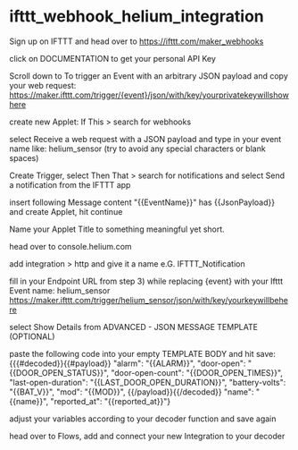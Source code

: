 # ifttt_webhook_helium_integration

Sign up on IFTTT and head over to https://ifttt.com/maker_webhooks

click on DOCUMENTATION to get your personal API Key

Scroll down to To trigger an Event with an arbitrary JSON payload and copy your web request:
https://maker.ifttt.com/trigger/{event}/json/with/key/yourprivatekeywillshowhere

create new Applet: If This > search for webhooks

select Receive a web request with a JSON payload
and type in your event name like: helium_sensor (try to avoid any special characters or blank spaces)

Create Trigger, select Then That > search for notifications and select Send a notification from the IFTTT app

insert following Message content "{{EventName}}" has {{JsonPayload}} and create Applet, hit continue

Name your Applet Title to something meaningful yet short.

head over to console.helium.com

add integration > http and give it a name e.G. IFTTT_Notification

fill in your Endpoint URL from step 3) while replacing {event} with your Ifttt Event name: helium_sensor
https://maker.ifttt.com/trigger/helium_sensor/json/with/key/yourkeywillbehere

select Show Details from ADVANCED - JSON MESSAGE TEMPLATE (OPTIONAL)

paste the following code into your empty TEMPLATE BODY and hit save:
{{{#decoded}}{{#payload}} "alarm": "{{ALARM}}", "door-open": "{{DOOR_OPEN_STATUS}}", "door-open-count": "{{DOOR_OPEN_TIMES}}", "last-open-duration": "{{LAST_DOOR_OPEN_DURATION}}", "battery-volts": "{{BAT_V}}", "mod": "{{MOD}}", {{/payload}}{{/decoded}} "name": "{{name}}", "reported_at": "{{reported_at}}"}

adjust your variables according to your decoder function and save again

head over to Flows, add and connect your new Integration to your decoder
